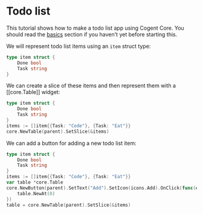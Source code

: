 # Todo list

This tutorial shows how to make a todo list app using Cogent Core. You should read the [basics](../basics) section if you haven't yet before starting this.

We will represent todo list items using an `item` struct type:

```go
type item struct {
    Done bool
    Task string
}
```

We can create a slice of these items and then represent them with a [[core.Table]] widget:

```Go
type item struct {
    Done bool
    Task string
}
items := []item{{Task: "Code"}, {Task: "Eat"}}
core.NewTable(parent).SetSlice(&items)
```

We can add a button for adding a new todo list item:

```Go
type item struct {
    Done bool
    Task string
}
items := []item{{Task: "Code"}, {Task: "Eat"}}
var table *core.Table
core.NewButton(parent).SetText("Add").SetIcon(icons.Add).OnClick(func(e events.Event) {
    table.NewAt(0)
})
table = core.NewTable(parent).SetSlice(&items)
```

